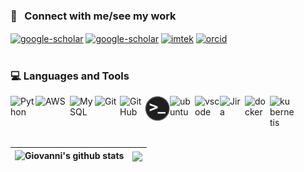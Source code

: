 <!--
### Hi there 👋

**G-Licitra/G-Licitra** is a ✨ _special_ ✨ repository because its `README.md` (this file) appears on your GitHub profile.

Here are some ideas to get you started:

- 🔭 I’m currently working on ...
- 🌱 I’m currently learning ...
- 👯 I’m looking to collaborate on ...
- 🤔 I’m looking for help with ...
- 💬 Ask me about ...
- 📫 How to reach me: ...
- 😄 Pronouns: ...
- ⚡ Fun fact: ...
-->



### 🔗 &nbsp; Connect with me/see my work
<p align="left">
<a href="https://linkedin.com/in/giovanni-licitra" target="blank"><img align="center" src="https://cdn.worldvectorlogo.com/logos/linkedin-icon-2.svg" alt="google-scholar" height="30" width="40" /></a> 
<a href="https://scholar.google.com/citations?user=aatixCYAAAAJ&hl=en" target="blank"><img align="center" src="https://upload.wikimedia.org/wikipedia/commons/c/c7/Google_Scholar_logo.svg" alt="google-scholar" height="30" width="40" /></a>
<a href="https://www.syscop.de/people/giovanni-licitra" target="blank"><img align="center" src="https://www.tf.uni-freiburg.de/de/bilder/logos/imtek/imtek-logo-web.png" alt="imtek" height="35" width="45" /></a>
<a href="https://orcid.org/0000-0003-0585-0189" target="blank"><img align="center" src="https://upload.wikimedia.org/wikipedia/commons/0/06/ORCID_iD.svg" alt="orcid" height="30" width="40" /></a>

<br>
<br>

### 💻 Languages and Tools
<img align="left" alt="Python" width="40px" src="https://cdn.worldvectorlogo.com/logos/python-5.svg" />
<img align="left" alt="AWS" width="55px" src="https://upload.wikimedia.org/wikipedia/commons/9/93/Amazon_Web_Services_Logo.svg" />
<img align="left" alt="MySQL" width="40px" src="https://cdn.worldvectorlogo.com/logos/mysql-6.svg" />
<img align="left" alt="Git" width="40px" src="https://www.vectorlogo.zone/logos/git-scm/git-scm-icon.svg" />
<img align="left" alt="GitHub" width="40px" src="https://cdn.worldvectorlogo.com/logos/github-icon-1.svg" />
<img align="left" alt="Terminal" width="40px" src="https://raw.githubusercontent.com/github/explore/80688e429a7d4ef2fca1e82350fe8e3517d3494d/topics/terminal/terminal.png" />
<img align="left" alt="ubuntu" width="40px" src="https://cdn.worldvectorlogo.com/logos/ubuntu-4.svg" />
<img align="left" alt="vscode" width="40px" src="https://www.vectorlogo.zone/logos/visualstudio_code/visualstudio_code-icon.svg" />
<img align="left" alt="Jira" width="40px" src="https://www.vectorlogo.zone/logos/atlassian_jira/atlassian_jira-icon.svg" />  
<img align="left" alt="docker" height="45" width="40px" src="https://www.vectorlogo.zone/logos/docker/docker-official.svg" />  
<img align="left" alt="kubernetis" width="40px" src="https://www.vectorlogo.zone/logos/kubernetes/kubernetes-icon.svg" />  

  
<br>
<br>
<br>
<br>
  
  
  
| <a href="https://github.com/G-Licitra/github-readme-stats"><img align="left" src="https://github-readme-stats.vercel.app/api?username=G-Licitra&count_private=true&show_icons=true&hide_border=true" alt="Giovanni's github stats" /></a> | <a href="https://github.com/G-Licitra/github-readme-stats"><img align="center" src="https://github-readme-stats.vercel.app/api/top-langs/?username=G-Licitra&layout=compact&theme=default&hide_border=true" /></a> |
| ------------- | ------------- |

<br>

<!--
### Public repositories skills chart

<img align="center" alt="codersrank skills chart" width="80%" src="https://cr-skills-chart-widget.azurewebsites.net/api/api?username=G-Licitra" />

https://github-readme-stats.vercel.app/api?username=G-Licitra&show_icons=true&include_all_commits=true&theme=default&hide_border=true&count_private=true

-->
